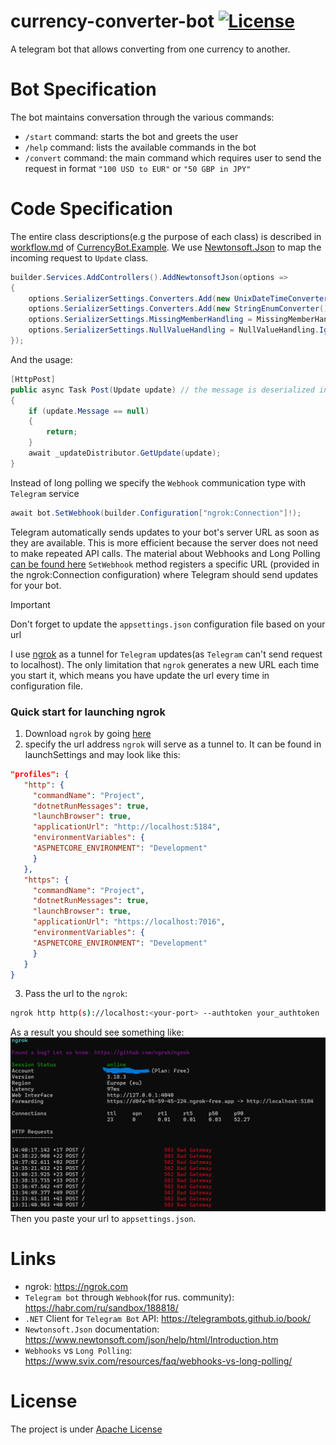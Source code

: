 # currency-converter-bot [![License](https://img.shields.io/badge/License-Apache_2.0-blue.svg)](https://opensource.org/licenses/Apache-2.0)
A telegram bot that allows converting from one currency to another. 
# Bot Specification
The bot maintains conversation through the various commands:
* `/start` command: starts the bot and greets the user
* `/help` command: lists the available commands in the bot
* `/convert` command: the main command which requires user to send the request in format `"100 USD to EUR"` or
`"50 GBP in JPY"`
# Code Specification
The entire class descriptions(e.g the purpose of each class) is described in [workflow.md](CurrencyBot.Example/docs/workflow.md)
of [CurrencyBot.Example](CurrencyBot.Example). We use [Newtonsoft.Json](https://github.com/JamesNK/Newtonsoft.Json) to map the incoming request to 
`Update` class.
```csharp
builder.Services.AddControllers().AddNewtonsoftJson(options =>
{
    options.SerializerSettings.Converters.Add(new UnixDateTimeConverter()); // to derialize the message from unix date time format e.g(1731176585)
    options.SerializerSettings.Converters.Add(new StringEnumConverter());
    options.SerializerSettings.MissingMemberHandling = MissingMemberHandling.Ignore;
    options.SerializerSettings.NullValueHandling = NullValueHandling.Ignore;
});
```
And the usage:
```csharp
[HttpPost]
public async Task Post(Update update) // the message is deserialized internally by asp.net core here
{
    if (update.Message == null)
    {
        return;
    }
    await _updateDistributor.GetUpdate(update);
}
```
Instead of long polling we specify the `Webhook` communication type with `Telegram` service
```csharp
await bot.SetWebhook(builder.Configuration["ngrok:Connection"]!);
```
Telegram automatically sends updates to your bot's server URL as soon as they are available.
This is more efficient because the server does not need to make repeated API calls. The material about Webhooks and 
Long Polling [can be found here](https://www.svix.com/resources/faq/webhooks-vs-api-polling/#:~:text=Polling%20requests%20are%20made%20by,a%20new%20event%20or%20not.)
`SetWebhook` method registers a specific URL (provided in the ngrok:Connection configuration) where Telegram should send updates for your bot.
> [!IMPORTANT]
> Don't forget to update the `appsettings.json` configuration file based on your url

I use [ngrok](https://ngrok.com) as a tunnel for `Telegram` updates(as `Telegram` can't send request to localhost). The only
limitation that `ngrok` generates a new URL each time you start it, which means you have update the url every time in configuration
file. 
### Quick start for launching ngrok
1) Download `ngrok` by going [here](https://download.ngrok.com/)
2) specify the url address `ngrok` will serve as a tunnel to. It can be found in launchSettings and may look like this:
```json
"profiles": {
   "http": {
     "commandName": "Project",
     "dotnetRunMessages": true,
     "launchBrowser": true,
     "applicationUrl": "http://localhost:5184",
     "environmentVariables": {
     "ASPNETCORE_ENVIRONMENT": "Development"
     }
   }, 
   "https": {
     "commandName": "Project",
     "dotnetRunMessages": true,
     "launchBrowser": true,
     "applicationUrl": "https://localhost:7016",
     "environmentVariables": {
     "ASPNETCORE_ENVIRONMENT": "Development"
     }
   }
}
```
3) Pass the url to the `ngrok`:
```bash
ngrok http http(s)://localhost:<your-port> --authtoken your_authtoken
```
As a result you should see something like:
![ngrok.png](resources%2FImages%2Fngrok.png)
Then you paste your url to `appsettings.json`.
# Links
* ngrok: https://ngrok.com
* `Telegram bot` through `Webhook`(for rus. community): https://habr.com/ru/sandbox/188818/
* `.NET` Client for `Telegram Bot` API: https://telegrambots.github.io/book/
* `Newtonsoft.Json` documentation: https://www.newtonsoft.com/json/help/html/Introduction.htm
* `Webhooks` vs `Long Polling`: https://www.svix.com/resources/faq/webhooks-vs-long-polling/

# License
The project is under [Apache License](LICENSE)
